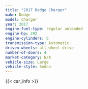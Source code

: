 ```yaml
---
title: "2017 Dodge Charger"
make: Dodge
model: Charger
year: 2017
engine-fuel-type: regular unleaded
engine-hp: 292
engine-cylinders: 6
transmission-type: Automatic
driven-wheels: all wheel drive
number-of-doors: 4
market-category: N/A
vehicle-size: Large
vehicle-style: Sedan
---
```


{{< car_info >}}

